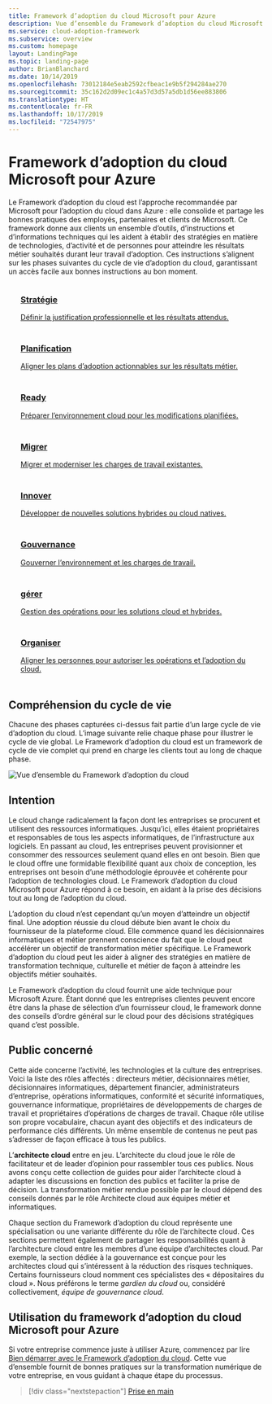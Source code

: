 ```yaml
---
title: Framework d’adoption du cloud Microsoft pour Azure
description: Vue d’ensemble du Framework d’adoption du cloud Microsoft pour Azure.
ms.service: cloud-adoption-framework
ms.subservice: overview
ms.custom: homepage
layout: LandingPage
ms.topic: landing-page
author: BrianBlanchard
ms.date: 10/14/2019
ms.openlocfilehash: 73012184e5eab2592cfbeac1e9b5f294284ae270
ms.sourcegitcommit: 35c162d2d09ec1c4a57d3d57a5db1d56ee883806
ms.translationtype: HT
ms.contentlocale: fr-FR
ms.lasthandoff: 10/17/2019
ms.locfileid: "72547975"
---
```

# <a name="microsoft-cloud-adoption-framework-for-azure"></a>Framework d’adoption du cloud Microsoft pour Azure

Le Framework d’adoption du cloud est l’approche recommandée par Microsoft pour l’adoption du cloud dans Azure : elle consolide et partage les bonnes pratiques des employés, partenaires et clients de Microsoft. Ce framework donne aux clients un ensemble d’outils, d’instructions et d’informations techniques qui les aident à établir des stratégies en matière de technologies, d’activité et de personnes pour atteindre les résultats métier souhaités durant leur travail d’adoption. Ces instructions s’alignent sur les phases suivantes du cycle de vie d’adoption du cloud, garantissant un accès facile aux bonnes instructions au bon moment.

<!-- markdownlint-disable MD033 -->

<ul class="panelContent cardsF">
    <li style="display: flex; flex-direction: column;">
        <a href="./strategy/index.md">
            <div class="cardSize">
                <div class="cardPadding" style="padding-bottom:10px;">
                    <div class="card" style="padding-bottom:10px;">
                        <div class="cardImageOuter">
                            <div class="cardImage">
                                <img alt="" src="./_images/caf-strategy.png" data-linktype="external">
                            </div>
                        </div>
                        <div class="cardText" style="padding-left:0px;">
                            <h3>Stratégie</h3>
Définir la justification professionnelle et les résultats attendus.
                        </div>
                    </div>
                </div>
            </div>
        </a>
    </li>
    <li style="display: flex; flex-direction: column;">
        <a href="./plan/index.md">
            <div class="cardSize">
                <div class="cardPadding" style="padding-bottom:10px;">
                    <div class="card" style="padding-bottom:10px;">
                        <div class="cardImageOuter">
                            <div class="cardImage">
                                <img alt="" src="./_images/caf-plan.png" data-linktype="external">
                            </div>
                        </div>
                        <div class="cardText" style="padding-left:0px;">
                            <h3>Planification</h3>
Aligner les plans d’adoption actionnables sur les résultats métier.
                        </div>
                    </div>
                </div>
            </div>
        </a>
    </li>
    <li style="display: flex; flex-direction: column;">
        <a href="./ready/index.md">
            <div class="cardSize">
                <div class="cardPadding" style="padding-bottom:10px;">
                    <div class="card" style="padding-bottom:10px;">
                        <div class="cardImageOuter">
                            <div class="cardImage">
                                <img alt="" src="./_images/caf-ready.png" data-linktype="external">
                            </div>
                        </div>
                        <div class="cardText" style="padding-left:0px;">
                            <h3>Ready</h3>
Préparer l’environnement cloud pour les modifications planifiées.
                        </div>
                    </div>
                </div>
            </div>
        </a>
    </li>
    <li style="display: flex; flex-direction: column;">
        <a href="./migrate/index.md">
            <div class="cardSize">
                <div class="cardPadding" style="padding-bottom:10px;">
                    <div class="card" style="padding-bottom:10px;">
                        <div class="cardImageOuter">
                            <div class="cardImage">
                                <img alt="" src="./_images/caf-migrate.png" data-linktype="external">
                            </div>
                        </div>
                        <div class="cardText" style="padding-left:0px;">
                            <h3>Migrer</h3>
Migrer et moderniser les charges de travail existantes.
                        </div>
                    </div>
                </div>
            </div>
        </a>
    </li>
    <li style="display: flex; flex-direction: column;">
        <a href="./innovate/index.md">
            <div class="cardSize">
                <div class="cardPadding" style="padding-bottom:10px;">
                    <div class="card" style="padding-bottom:10px;">
                        <div class="cardImageOuter">
                            <div class="cardImage">
                                <img alt="" src="./_images/caf-adopt.png" data-linktype="external">
                            </div>
                        </div>
                        <div class="cardText" style="padding-left:0px;">
                            <h3>Innover</h3>
Développer de nouvelles solutions hybrides ou cloud natives.
                        </div>
                    </div>
                </div>
            </div>
        </a>
    </li>
    <li style="display: flex; flex-direction: column;">
        <a href="./govern/index.md">
            <div class="cardSize">
                <div class="cardPadding" style="padding-bottom:10px;">
                    <div class="card" style="padding-bottom:10px;">
                        <div class="cardImageOuter">
                            <div class="cardImage">
                                <img alt="" src="./_images/caf-govern.png" data-linktype="external">
                            </div>
                        </div>
                        <div class="cardText" style="padding-left:0px;">
                            <h3>Gouvernance</h3>
Gouverner l’environnement et les charges de travail.
                        </div>
                    </div>
                </div>
            </div>
        </a>
    </li>
    <li style="display: flex; flex-direction: column;">
        <a href="./manage/index.md">
            <div class="cardSize">
                <div class="cardPadding" style="padding-bottom:10px;">
                    <div class="card" style="padding-bottom:10px;">
                        <div class="cardImageOuter">
                            <div class="cardImage">
                                <img alt="" src="./_images/caf-manage.png" data-linktype="external">
                            </div>
                        </div>
                        <div class="cardText" style="padding-left:0px;">
                            <h3>gérer</h3>
Gestion des opérations pour les solutions cloud et hybrides.
                        </div>
                    </div>
                </div>
            </div>
        </a>
    </li>
    <li style="display: flex; flex-direction: column;">
        <a href="./organize/index.md">
            <div class="cardSize">
                <div class="cardPadding" style="padding-bottom:10px;">
                    <div class="card" style="padding-bottom:10px;">
                        <div class="cardImageOuter">
                            <div class="cardImage">
                                <img alt="" src="./_images/caf-organize.png" data-linktype="external">
                            </div>
                        </div>
                        <div class="cardText" style="padding-left:0px;">
                            <h3>Organiser</h3>
Aligner les personnes pour autoriser les opérations et l’adoption du cloud.
                        </div>
                    </div>
                </div>
            </div>
        </a>
    </li>
</ul>

## <a name="understanding-the-lifecycle"></a>Compréhension du cycle de vie

Chacune des phases capturées ci-dessus fait partie d’un large cycle de vie d’adoption du cloud. L’image suivante relie chaque phase pour illustrer le cycle de vie global. Le Framework d’adoption du cloud est un framework de cycle de vie complet qui prend en charge les clients tout au long de chaque phase.

![Vue d’ensemble du Framework d’adoption du cloud](./_images/caf-overview.png)

## <a name="intent"></a>Intention

Le cloud change radicalement la façon dont les entreprises se procurent et utilisent des ressources informatiques. Jusqu’ici, elles étaient propriétaires et responsables de tous les aspects informatiques, de l’infrastructure aux logiciels. En passant au cloud, les entreprises peuvent provisionner et consommer des ressources seulement quand elles en ont besoin. Bien que le cloud offre une formidable flexibilité quant aux choix de conception, les entreprises ont besoin d’une méthodologie éprouvée et cohérente pour l’adoption de technologies cloud. Le Framework d’adoption du cloud Microsoft pour Azure répond à ce besoin, en aidant à la prise des décisions tout au long de l’adoption du cloud.

L’adoption du cloud n’est cependant qu’un moyen d’atteindre un objectif final. Une adoption réussie du cloud débute bien avant le choix du fournisseur de la plateforme cloud. Elle commence quand les décisionnaires informatiques et métier prennent conscience du fait que le cloud peut accélérer un objectif de transformation métier spécifique. Le Framework d’adoption du cloud peut les aider à aligner des stratégies en matière de transformation technique, culturelle et métier de façon à atteindre les objectifs métier souhaités.

Le Framework d’adoption du cloud fournit une aide technique pour Microsoft Azure. Étant donné que les entreprises clientes peuvent encore être dans la phase de sélection d’un fournisseur cloud, le framework donne des conseils d’ordre général sur le cloud pour des décisions stratégiques quand c’est possible.

## <a name="intended-audience"></a>Public concerné

Cette aide concerne l’activité, les technologies et la culture des entreprises. Voici la liste des rôles affectés : directeurs métier, décisionnaires métier, décisionnaires informatiques, département financier, administrateurs d’entreprise, opérations informatiques, conformité et sécurité informatiques, gouvernance informatique, propriétaires de développements de charges de travail et propriétaires d’opérations de charges de travail. Chaque rôle utilise son propre vocabulaire, chacun ayant des objectifs et des indicateurs de performance clés différents. Un même ensemble de contenus ne peut pas s’adresser de façon efficace à tous les publics.

L’**architecte cloud** entre en jeu. L’architecte du cloud joue le rôle de facilitateur et de leader d’opinion pour rassembler tous ces publics. Nous avons conçu cette collection de guides pour aider l’architecte cloud à adapter les discussions en fonction des publics et faciliter la prise de décision. La transformation métier rendue possible par le cloud dépend des conseils donnés par le rôle Architecte cloud aux équipes métier et informatiques.

Chaque section du Framework d’adoption du cloud représente une spécialisation ou une variante différente du rôle de l’architecte cloud. Ces sections permettent également de partager les responsabilités quant à l’architecture cloud entre les membres d’une équipe d’architectes cloud. Par exemple, la section dédiée à la gouvernance est conçue pour les architectes cloud qui s’intéressent à la réduction des risques techniques. Certains fournisseurs cloud nomment ces spécialistes des « dépositaires du cloud ». Nous préférons le terme _gardien du cloud_ ou, considéré collectivement, _équipe de gouvernance cloud_.

## <a name="how-to-use-the-microsoft-cloud-adoption-framework-for-azure"></a>Utilisation du framework d’adoption du cloud Microsoft pour Azure

Si votre entreprise commence juste à utiliser Azure, commencez par lire [Bien démarrer avec le Framework d’adoption du cloud](./getting-started/migrate.md). Cette vue d’ensemble fournit de bonnes pratiques sur la transformation numérique de votre entreprise, en vous guidant à chaque étape du processus.

> [!div class="nextstepaction"]
> [Prise en main](./getting-started/migrate.md)
